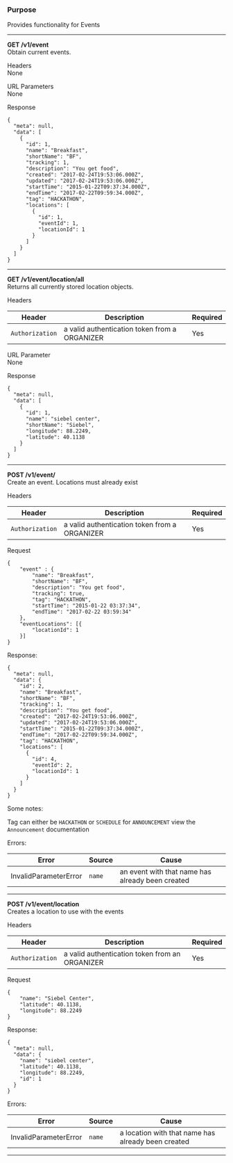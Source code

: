 ### Purpose

Provides functionality for Events

---

**GET /v1/event** <br />
Obtain current events.

Headers <br />
None

URL Parameters <br />
None

Response
```
{
  "meta": null,
  "data": [
    {
      "id": 1,
      "name": "Breakfast",
      "shortName": "BF",
      "tracking": 1,
      "description": "You get food",
      "created": "2017-02-24T19:53:06.000Z",
      "updated": "2017-02-24T19:53:06.000Z",
      "startTime": "2015-01-22T09:37:34.000Z",
      "endTime": "2017-02-22T09:59:34.000Z",
      "tag": "HACKATHON",
      "locations": [
        {
          "id": 1,
          "eventId": 1,
          "locationId": 1
        }
      ]
    }
  ]
}
```

---

**GET /v1/event/location/all** <br />
Returns all currently stored location objects.

Headers <br />

| Header        | Description           | Required  |
| ------------- | --------------------- | --------- |
| `Authorization` | a valid authentication token from a ORGANIZER | Yes |

URL Parameter <br />
None

Response
```
{
  "meta": null,
  "data": [
    {
      "id": 1,
      "name": "siebel center",
      "shortName": "Siebel",
      "longitude": 88.2249,
      "latitude": 40.1138
    }
  ]
}
```

---

**POST /v1/event/** <br />
Create an event. Locations must already exist

Headers <br />

| Header        | Description           | Required  |
| ------------- | --------------------- | --------- |
| `Authorization` | a valid authentication token from a ORGANIZER | Yes |

Request
```
{
	"event" : {
		"name": "Breakfast",
		"shortName": "BF",
		"description": "You get food",
		"tracking": true,
		"tag": "HACKATHON",
		"startTime": "2015-01-22 03:37:34",
		"endTime": "2017-02-22 03:59:34"
	},
	"eventLocations": [{
		"locationId": 1
	}]
}
```

Response:
```
{
  "meta": null,
  "data": {
    "id": 2,
    "name": "Breakfast",
    "shortName": "BF",
    "tracking": 1,
    "description": "You get food",
    "created": "2017-02-24T19:53:06.000Z",
    "updated": "2017-02-24T19:53:06.000Z",
    "startTime": "2015-01-22T09:37:34.000Z",
    "endTime": "2017-02-22T09:59:34.000Z",
    "tag": "HACKATHON",
    "locations": [
      {
        "id": 4,
        "eventId": 2,
        "locationId": 1
      }
    ]
  }
}
```

Some notes:

Tag can either be `HACKATHON` or `SCHEDULE` for `ANNOUNCEMENT` view the `Announcement` documentation

Errors: <br />

| Error        | Source | Cause  |
| ------------ | ------ | ------ |
| InvalidParameterError | `name` | an event with that name has already been created |

---

**POST /v1/event/location** <br />
Creates a location to use with the events

Headers <br />

| Header        | Description           | Required  |
| ------------- | --------------------- | --------- |
| `Authorization` | a valid authentication token from an ORGANIZER| Yes |

Request
```
{
    "name": "Siebel Center",
    "latitude": 40.1138,
    "longitude": 88.2249
}
```

Response:
```
{
  "meta": null,
  "data": {
    "name": "siebel center",
    "latitude": 40.1138,
    "longitude": 88.2249,
    "id": 1
  }
}
```

Errors: <br />

| Error        | Source | Cause  |
| ------------ | ------ | ------ |
| InvalidParameterError | `name` | a location with that name has already been created |

---
